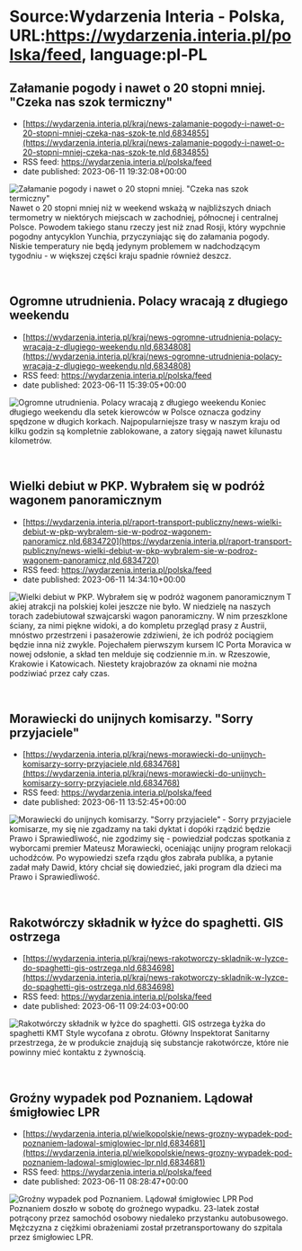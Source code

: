 # Source:Wydarzenia Interia - Polska, URL:https://wydarzenia.interia.pl/polska/feed, language:pl-PL

## Załamanie pogody i nawet o 20 stopni mniej. "Czeka nas szok termiczny"
 - [https://wydarzenia.interia.pl/kraj/news-zalamanie-pogody-i-nawet-o-20-stopni-mniej-czeka-nas-szok-te,nId,6834855](https://wydarzenia.interia.pl/kraj/news-zalamanie-pogody-i-nawet-o-20-stopni-mniej-czeka-nas-szok-te,nId,6834855)
 - RSS feed: https://wydarzenia.interia.pl/polska/feed
 - date published: 2023-06-11 19:32:08+00:00

<p><a href="https://wydarzenia.interia.pl/kraj/news-zalamanie-pogody-i-nawet-o-20-stopni-mniej-czeka-nas-szok-te,nId,6834855"><img align="left" alt="Załamanie pogody i nawet o 20 stopni mniej. &quot;Czeka nas szok termiczny&quot;" src="https://i.iplsc.com/zalamanie-pogody-i-nawet-o-20-stopni-mniej-czeka-nas-szok-te/000H9KG1VTLGG1OE-C321.jpg" /></a>Nawet o 20 stopni mniej niż w weekend wskażą w najbliższych dniach termometry w niektórych miejscach w zachodniej, północnej i centralnej Polsce. Powodem takiego stanu rzeczy jest niż znad Rosji, który wypchnie pogodny antycyklon Yunchia, przyczyniając się do załamania pogody. Niskie temperatury nie będą jedynym problemem w nadchodzącym tygodniu - w większej części kraju spadnie również deszcz.</p><br clear="all" />

## Ogromne utrudnienia. Polacy wracają z długiego weekendu
 - [https://wydarzenia.interia.pl/kraj/news-ogromne-utrudnienia-polacy-wracaja-z-dlugiego-weekendu,nId,6834808](https://wydarzenia.interia.pl/kraj/news-ogromne-utrudnienia-polacy-wracaja-z-dlugiego-weekendu,nId,6834808)
 - RSS feed: https://wydarzenia.interia.pl/polska/feed
 - date published: 2023-06-11 15:39:05+00:00

<p><a href="https://wydarzenia.interia.pl/kraj/news-ogromne-utrudnienia-polacy-wracaja-z-dlugiego-weekendu,nId,6834808"><img align="left" alt="Ogromne utrudnienia. Polacy wracają z długiego weekendu" src="https://i.iplsc.com/ogromne-utrudnienia-polacy-wracaja-z-dlugiego-weekendu/000H9JU280EYPM2F-C321.jpg" /></a>Koniec długiego weekendu dla setek kierowców w Polsce oznacza godziny spędzone w długich korkach. Najpopularniejsze trasy w naszym kraju od kilku godzin są kompletnie zablokowane, a zatory sięgają nawet kilunastu kilometrów.</p><br clear="all" />

## Wielki debiut w PKP. Wybrałem się w podróż wagonem panoramicznym
 - [https://wydarzenia.interia.pl/raport-transport-publiczny/news-wielki-debiut-w-pkp-wybralem-sie-w-podroz-wagonem-panoramicz,nId,6834720](https://wydarzenia.interia.pl/raport-transport-publiczny/news-wielki-debiut-w-pkp-wybralem-sie-w-podroz-wagonem-panoramicz,nId,6834720)
 - RSS feed: https://wydarzenia.interia.pl/polska/feed
 - date published: 2023-06-11 14:34:10+00:00

<p><a href="https://wydarzenia.interia.pl/raport-transport-publiczny/news-wielki-debiut-w-pkp-wybralem-sie-w-podroz-wagonem-panoramicz,nId,6834720"><img align="left" alt="Wielki debiut w PKP. Wybrałem się w podróż wagonem panoramicznym" src="https://i.iplsc.com/wielki-debiut-w-pkp-wybralem-sie-w-podroz-wagonem-panoramicz/000H9JNX8HP7UNRT-C321.jpg" /></a>Takiej atrakcji na polskiej kolei jeszcze nie było. W niedzielę na naszych torach zadebiutował szwajcarski wagon panoramiczny. W nim przeszklone ściany, za nimi piękne widoki, a do kompletu przegląd prasy z Austrii, mnóstwo przestrzeni i pasażerowie zdziwieni, że ich podróż pociągiem będzie inna niż zwykle. Pojechałem pierwszym kursem IC Porta Moravica w nowej odsłonie, a skład ten melduje się codziennie m.in. w Rzeszowie, Krakowie i Katowicach. Niestety krajobrazów za oknami nie można podziwiać przez cały czas.</p><br clear="all" />

## Morawiecki do unijnych komisarzy. "Sorry przyjaciele"
 - [https://wydarzenia.interia.pl/kraj/news-morawiecki-do-unijnych-komisarzy-sorry-przyjaciele,nId,6834768](https://wydarzenia.interia.pl/kraj/news-morawiecki-do-unijnych-komisarzy-sorry-przyjaciele,nId,6834768)
 - RSS feed: https://wydarzenia.interia.pl/polska/feed
 - date published: 2023-06-11 13:52:45+00:00

<p><a href="https://wydarzenia.interia.pl/kraj/news-morawiecki-do-unijnych-komisarzy-sorry-przyjaciele,nId,6834768"><img align="left" alt="Morawiecki do unijnych komisarzy. &quot;Sorry przyjaciele&quot;" src="https://i.iplsc.com/morawiecki-do-unijnych-komisarzy-sorry-przyjaciele/000H9IZF41QMWQ0S-C321.jpg" /></a>- Sorry przyjaciele komisarze, my się nie zgadzamy na taki dyktat i dopóki rządzić będzie Prawo i Sprawiedliwość, nie zgodzimy się - powiedział podczas spotkania z wyborcami premier Mateusz Morawiecki, oceniając unijny program relokacji uchodźców. Po wypowiedzi szefa rządu głos zabrała publika, a pytanie zadał mały Dawid, który chciał się dowiedzieć, jaki program dla dzieci ma Prawo i Sprawiedliwość.</p><br clear="all" />

## Rakotwórczy składnik w łyżce do spaghetti. GIS ostrzega
 - [https://wydarzenia.interia.pl/kraj/news-rakotworczy-skladnik-w-lyzce-do-spaghetti-gis-ostrzega,nId,6834698](https://wydarzenia.interia.pl/kraj/news-rakotworczy-skladnik-w-lyzce-do-spaghetti-gis-ostrzega,nId,6834698)
 - RSS feed: https://wydarzenia.interia.pl/polska/feed
 - date published: 2023-06-11 09:24:03+00:00

<p><a href="https://wydarzenia.interia.pl/kraj/news-rakotworczy-skladnik-w-lyzce-do-spaghetti-gis-ostrzega,nId,6834698"><img align="left" alt="Rakotwórczy składnik w łyżce do spaghetti. GIS ostrzega" src="https://i.iplsc.com/rakotworczy-skladnik-w-lyzce-do-spaghetti-gis-ostrzega/000H9IC83UYAKY4R-C321.jpg" /></a>Łyżka do spaghetti KMT Style wycofana z obrotu. Główny Inspektorat Sanitarny przestrzega, że w produkcie znajdują się substancje rakotwórcze, które nie powinny mieć kontaktu z żywnością.

</p><br clear="all" />

## Groźny wypadek pod Poznaniem. Lądował śmigłowiec LPR
 - [https://wydarzenia.interia.pl/wielkopolskie/news-grozny-wypadek-pod-poznaniem-ladowal-smiglowiec-lpr,nId,6834681](https://wydarzenia.interia.pl/wielkopolskie/news-grozny-wypadek-pod-poznaniem-ladowal-smiglowiec-lpr,nId,6834681)
 - RSS feed: https://wydarzenia.interia.pl/polska/feed
 - date published: 2023-06-11 08:28:47+00:00

<p><a href="https://wydarzenia.interia.pl/wielkopolskie/news-grozny-wypadek-pod-poznaniem-ladowal-smiglowiec-lpr,nId,6834681"><img align="left" alt="Groźny wypadek pod Poznaniem. Lądował śmigłowiec LPR" src="https://i.iplsc.com/grozny-wypadek-pod-poznaniem-ladowal-smiglowiec-lpr/000H9I7VXHLITKGJ-C321.jpg" /></a>Pod Poznaniem doszło w sobotę do groźnego wypadku. 23-latek został potrącony przez samochód osobowy niedaleko przystanku autobusowego. Mężczyzna z ciężkimi obrażeniami został przetransportowany do szpitala przez śmigłowiec LPR.</p><br clear="all" />

